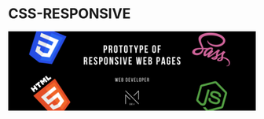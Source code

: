 # CSS-RESPONSIVE

<img src="https://github.com/Mayadevv/CSS-RESPONSIVE/blob/main/banner%20responsive.png">
